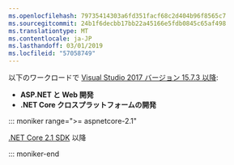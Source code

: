 ```yaml
---
ms.openlocfilehash: 79735414303a6fd351facf68c2d404b96f8565c7
ms.sourcegitcommit: 24b1f6decbb17bb22a45166e5fdb0845c65af498
ms.translationtype: MT
ms.contentlocale: ja-JP
ms.lasthandoff: 03/01/2019
ms.locfileid: "57058749"
---
```

以下のワークロードで [Visual Studio 2017 バージョン 15.7.3 以降](https://visualstudio.microsoft.com/downloads/):

* **ASP.NET と Web 開発**
* **.NET Core クロスプラットフォームの開発**

::: moniker range=">= aspnetcore-2.1"

[.NET Core 2.1 SDK](https://www.microsoft.com/net/download/windows) 以降

::: moniker-end
